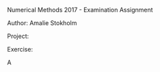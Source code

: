 Numerical Methods 2017 - Examination Assignment

Author: Amalie Stokholm

Project: 


Exercise:

A 

